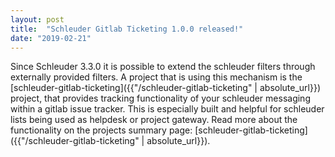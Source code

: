 ```yaml
---
layout: post
title:  "Schleuder Gitlab Ticketing 1.0.0 released!"
date: "2019-02-21"
---
```


Since Schleuder 3.3.0 it is possible to extend the schleuder filters through externally provided filters. A project that is using this mechanism is the [schleuder-gitlab-ticketing]({{"/schleuder-gitlab-ticketing" | absolute_url}}) project, that provides tracking functionality of your schleuder messaging within a gitlab issue tracker. This is especially built and helpful for schleuder lists being used as helpdesk or project gateway. Read more about the functionality on the projects summary page: [schleuder-gitlab-ticketing]({{"/schleuder-gitlab-ticketing" | absolute_url}}).
